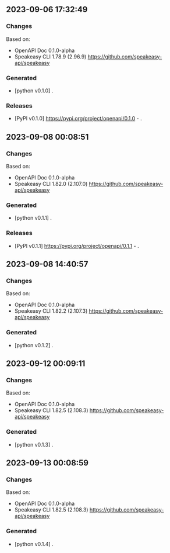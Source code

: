 

## 2023-09-06 17:32:49
### Changes
Based on:
- OpenAPI Doc 0.1.0-alpha 
- Speakeasy CLI 1.78.9 (2.96.9) https://github.com/speakeasy-api/speakeasy
### Generated
- [python v0.1.0] .
### Releases
- [PyPI v0.1.0] https://pypi.org/project/openapi/0.1.0 - .

## 2023-09-08 00:08:51
### Changes
Based on:
- OpenAPI Doc 0.1.0-alpha 
- Speakeasy CLI 1.82.0 (2.107.0) https://github.com/speakeasy-api/speakeasy
### Generated
- [python v0.1.1] .
### Releases
- [PyPI v0.1.1] https://pypi.org/project/openapi/0.1.1 - .

## 2023-09-08 14:40:57
### Changes
Based on:
- OpenAPI Doc 0.1.0-alpha 
- Speakeasy CLI 1.82.2 (2.107.3) https://github.com/speakeasy-api/speakeasy
### Generated
- [python v0.1.2] .

## 2023-09-12 00:09:11
### Changes
Based on:
- OpenAPI Doc 0.1.0-alpha 
- Speakeasy CLI 1.82.5 (2.108.3) https://github.com/speakeasy-api/speakeasy
### Generated
- [python v0.1.3] .

## 2023-09-13 00:08:59
### Changes
Based on:
- OpenAPI Doc 0.1.0-alpha 
- Speakeasy CLI 1.82.5 (2.108.3) https://github.com/speakeasy-api/speakeasy
### Generated
- [python v0.1.4] .
